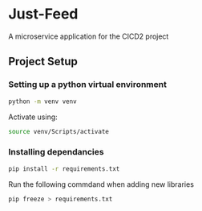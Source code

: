 # Just-Feed
A microservice application for the CICD2 project

## Project Setup

### Setting up a python virtual environment

````bash
python -m venv venv
````

Activate using:

````bash
source venv/Scripts/activate
````

### Installing dependancies

````bash
pip install -r requirements.txt
````

Run the following commdand when adding new libraries

````bash
pip freeze > requirements.txt
````